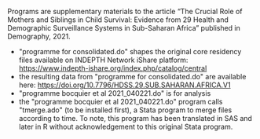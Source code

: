 Programs are supplementary materials to the article “The Crucial Role of Mothers and Siblings in Child Survival: Evidence from 29 Health and Demographic Surveillance Systems in Sub-Saharan Africa” published in Demography, 2021. 
- "programme for consolidated.do" shapes the original core residency files available on INDEPTH Network iShare platform: https://www.indepth-ishare.org/index.php/catalog/central
- the resulting data from "programme for consolidated.do" are available here: https://doi.org/10.7796/HDSS.29.SUB.SAHARAN.AFRICA.V1
- "programme bocquier et al 2021_040221.do" is for analysis
- the "programme bocquier et al 2021_040221.do" program calls "tmerge.ado" (to be installed first), a Stata program to merge files according to time. To note, this program has been translated in SAS and later in R without acknowledgement to this original Stata program.
